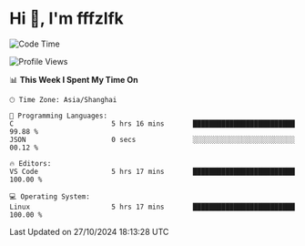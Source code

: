 # Hi 👋, I'm fffzlfk

<!--START_SECTION:waka-->
![Code Time](http://img.shields.io/badge/Code%20Time-976%20hrs%2027%20mins-blue)

![Profile Views](http://img.shields.io/badge/Profile%20Views-0-blue)

📊 **This Week I Spent My Time On** 

```text
🕑︎ Time Zone: Asia/Shanghai

💬 Programming Languages: 
C                        5 hrs 16 mins       █████████████████████████   99.88 % 
JSON                     0 secs              ░░░░░░░░░░░░░░░░░░░░░░░░░   00.12 % 

🔥 Editors: 
VS Code                  5 hrs 17 mins       █████████████████████████   100.00 % 

💻 Operating System: 
Linux                    5 hrs 17 mins       █████████████████████████   100.00 % 
```


 Last Updated on 27/10/2024 18:13:28 UTC
<!--END_SECTION:waka-->
